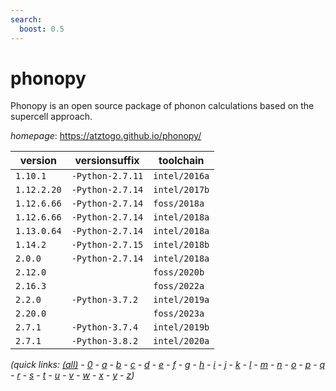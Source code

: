 ```yaml
---
search:
  boost: 0.5
---
```

# phonopy

Phonopy is an open source package of phonon calculations based on the supercell approach.

*homepage*: <https://atztogo.github.io/phonopy/>

version | versionsuffix | toolchain
--------|---------------|----------
``1.10.1`` | ``-Python-2.7.11`` | ``intel/2016a``
``1.12.2.20`` | ``-Python-2.7.14`` | ``intel/2017b``
``1.12.6.66`` | ``-Python-2.7.14`` | ``foss/2018a``
``1.12.6.66`` | ``-Python-2.7.14`` | ``intel/2018a``
``1.13.0.64`` | ``-Python-2.7.14`` | ``intel/2018a``
``1.14.2`` | ``-Python-2.7.15`` | ``intel/2018b``
``2.0.0`` | ``-Python-2.7.14`` | ``intel/2018a``
``2.12.0`` |  | ``foss/2020b``
``2.16.3`` |  | ``foss/2022a``
``2.2.0`` | ``-Python-3.7.2`` | ``intel/2019a``
``2.20.0`` |  | ``foss/2023a``
``2.7.1`` | ``-Python-3.7.4`` | ``intel/2019b``
``2.7.1`` | ``-Python-3.8.2`` | ``intel/2020a``


*(quick links: [(all)](../index.md) - [0](../0/index.md) - [a](../a/index.md) - [b](../b/index.md) - [c](../c/index.md) - [d](../d/index.md) - [e](../e/index.md) - [f](../f/index.md) - [g](../g/index.md) - [h](../h/index.md) - [i](../i/index.md) - [j](../j/index.md) - [k](../k/index.md) - [l](../l/index.md) - [m](../m/index.md) - [n](../n/index.md) - [o](../o/index.md) - [p](../p/index.md) - [q](../q/index.md) - [r](../r/index.md) - [s](../s/index.md) - [t](../t/index.md) - [u](../u/index.md) - [v](../v/index.md) - [w](../w/index.md) - [x](../x/index.md) - [y](../y/index.md) - [z](../z/index.md))*

